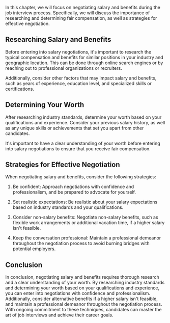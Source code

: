 
In this chapter, we will focus on negotiating salary and benefits during the job interview process. Specifically, we will discuss the importance of researching and determining fair compensation, as well as strategies for effective negotiation.

Researching Salary and Benefits
-------------------------------

Before entering into salary negotiations, it's important to research the typical compensation and benefits for similar positions in your industry and geographic location. This can be done through online search engines or by reaching out to professional organizations or recruiters.

Additionally, consider other factors that may impact salary and benefits, such as years of experience, education level, and specialized skills or certifications.

Determining Your Worth
----------------------

After researching industry standards, determine your worth based on your qualifications and experience. Consider your previous salary history, as well as any unique skills or achievements that set you apart from other candidates.

It's important to have a clear understanding of your worth before entering into salary negotiations to ensure that you receive fair compensation.

Strategies for Effective Negotiation
------------------------------------

When negotiating salary and benefits, consider the following strategies:

1. Be confident: Approach negotiations with confidence and professionalism, and be prepared to advocate for yourself.

2. Set realistic expectations: Be realistic about your salary expectations based on industry standards and your qualifications.

3. Consider non-salary benefits: Negotiate non-salary benefits, such as flexible work arrangements or additional vacation time, if a higher salary isn't feasible.

4. Keep the conversation professional: Maintain a professional demeanor throughout the negotiation process to avoid burning bridges with potential employers.

Conclusion
----------

In conclusion, negotiating salary and benefits requires thorough research and a clear understanding of your worth. By researching industry standards and determining your worth based on your qualifications and experience, you can enter into negotiations with confidence and professionalism. Additionally, consider alternative benefits if a higher salary isn't feasible, and maintain a professional demeanor throughout the negotiation process. With ongoing commitment to these techniques, candidates can master the art of job interviews and achieve their career goals.
